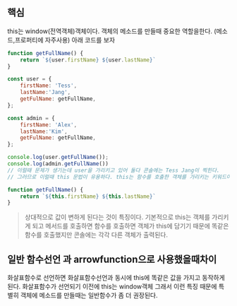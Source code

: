 ## 핵심
this는 window(전역객체)객체이다. 객체의 메소드를 만들때 중요한 역할을한다. (메소드,프로퍼티에 자주사용)
아래 코드를 보자
```js
function getFullName() {
	return `${user.firstName} ${user.lastName}`
}

const user = {
	firstName: 'Tess',
	lastName:'Jang',
	getFulName: getFullName,
};

const admin = {
	firstName: 'Alex',
	lastName:'Kim',
	getFulName: getFullName,
};

console.log(user.getFullName());
console.log(admin.getFullName())
// 이럴때 문제가 생기는데 user을 가리키고 있어 둘다 콘솔에는 Tess Jang이 찍힌다.
// 그러므로 이럴때 this 문법이 유용하다. this는 함수를 호출한 객체를 가리키는 키워드이다.

function getFullName() {
	return `${this.firstName} ${this.lastName}`
}
```
> 상대적으로 값이 변하게 된다는 것이 특징이다.
> 기본적으로 this는 객체를 가리키게 되고 메서드를 호출하면 함수를 호출하면 객체가 this에 담기기 때문에 똑같은 함수를 호출했지만 콘솔에는 각각 다른 객체가 출력된다.

## 일반 함수선언 과 arrowfunction으로 사용했을때차이
화살표함수로 선언하면 화살표함수선언과 동시에 this에 똑같은 값을 가지고 동작하게된다.
화살표함수가 선언되기 이전에 this는 window객체 그래서
이런 특징 때문에 특별히 객체에 메소드를 만들때는 일반함수가 좀 더 권장된다.
